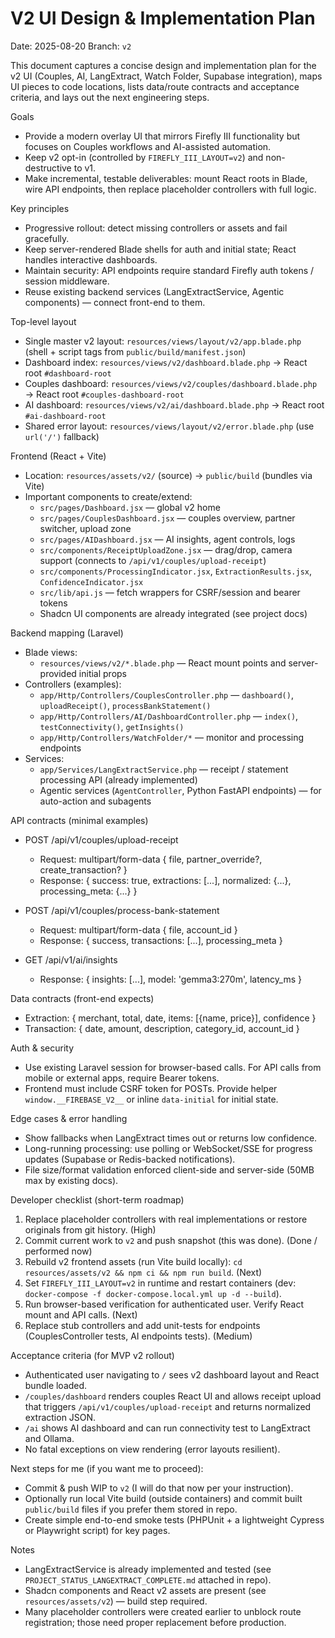 # V2 UI Design & Implementation Plan

Date: 2025-08-20
Branch: `v2`

This document captures a concise design and implementation plan for the v2 UI (Couples, AI, LangExtract, Watch Folder, Supabase integration), maps UI pieces to code locations, lists data/route contracts and acceptance criteria, and lays out the next engineering steps.

Goals
- Provide a modern overlay UI that mirrors Firefly III functionality but focuses on Couples workflows and AI-assisted automation.
- Keep v2 opt-in (controlled by `FIREFLY_III_LAYOUT=v2`) and non-destructive to v1.
- Make incremental, testable deliverables: mount React roots in Blade, wire API endpoints, then replace placeholder controllers with full logic.

Key principles
- Progressive rollout: detect missing controllers or assets and fail gracefully.
- Keep server-rendered Blade shells for auth and initial state; React handles interactive dashboards.
- Maintain security: API endpoints require standard Firefly auth tokens / session middleware.
- Reuse existing backend services (LangExtractService, Agentic components) — connect front-end to them.

Top-level layout
- Single master v2 layout: `resources/views/layout/v2/app.blade.php` (shell + script tags from `public/build/manifest.json`)
- Dashboard index: `resources/views/v2/dashboard.blade.php` → React root `#dashboard-root`
- Couples dashboard: `resources/views/v2/couples/dashboard.blade.php` → React root `#couples-dashboard-root`
- AI dashboard: `resources/views/v2/ai/dashboard.blade.php` → React root `#ai-dashboard-root`
- Shared error layout: `resources/views/layout/v2/error.blade.php` (use `url('/')` fallback)

Frontend (React + Vite)
- Location: `resources/assets/v2/` (source) → `public/build` (bundles via Vite)
- Important components to create/extend:
  - `src/pages/Dashboard.jsx` — global v2 home
  - `src/pages/CouplesDashboard.jsx` — couples overview, partner switcher, upload zone
  - `src/pages/AIDashboard.jsx` — AI insights, agent controls, logs
  - `src/components/ReceiptUploadZone.jsx` — drag/drop, camera support (connects to `/api/v1/couples/upload-receipt`)
  - `src/components/ProcessingIndicator.jsx`, `ExtractionResults.jsx`, `ConfidenceIndicator.jsx`
  - `src/lib/api.js` — fetch wrappers for CSRF/session and bearer tokens
  - Shadcn UI components are already integrated (see project docs)

Backend mapping (Laravel)
- Blade views:
  - `resources/views/v2/*.blade.php` — React mount points and server-provided initial props
- Controllers (examples):
  - `app/Http/Controllers/CouplesController.php` — `dashboard()`, `uploadReceipt()`, `processBankStatement()`
  - `app/Http/Controllers/AI/DashboardController.php` — `index()`, `testConnectivity()`, `getInsights()`
  - `app/Http/Controllers/WatchFolder/*` — monitor and processing endpoints
- Services:
  - `app/Services/LangExtractService.php` — receipt / statement processing API (already implemented)
  - Agentic services (`AgentController`, Python FastAPI endpoints) — for auto-action and subagents

API contracts (minimal examples)
- POST /api/v1/couples/upload-receipt
  - Request: multipart/form-data { file, partner_override?, create_transaction? }
  - Response: { success: true, extractions: [...], normalized: {...}, processing_meta: {...} }

- POST /api/v1/couples/process-bank-statement
  - Request: multipart/form-data { file, account_id }
  - Response: { success, transactions: [...], processing_meta }

- GET /api/v1/ai/insights
  - Response: { insights: [...], model: 'gemma3:270m', latency_ms }

Data contracts (front-end expects)
- Extraction: { merchant, total, date, items: [{name, price}], confidence }
- Transaction: { date, amount, description, category_id, account_id }

Auth & security
- Use existing Laravel session for browser-based calls. For API calls from mobile or external apps, require Bearer tokens.
- Frontend must include CSRF token for POSTs. Provide helper `window.__FIREBASE_V2__` or inline `data-initial` for initial state.

Edge cases & error handling
- Show fallbacks when LangExtract times out or returns low confidence.
- Long-running processing: use polling or WebSocket/SSE for progress updates (Supabase or Redis-backed notifications).
- File size/format validation enforced client-side and server-side (50MB max by existing docs).

Developer checklist (short-term roadmap)
1. Replace placeholder controllers with real implementations or restore originals from git history. (High)
2. Commit current work to `v2` and push snapshot (this was done). (Done / performed now)
3. Rebuild v2 frontend assets (run Vite build locally): `cd resources/assets/v2 && npm ci && npm run build`. (Next)
4. Set `FIREFLY_III_LAYOUT=v2` in runtime and restart containers (dev: `docker-compose -f docker-compose.local.yml up -d --build`).
5. Run browser-based verification for authenticated user. Verify React mount and API calls. (Next)
6. Replace stub controllers and add unit-tests for endpoints (CouplesController tests, AI endpoints tests). (Medium)

Acceptance criteria (for MVP v2 rollout)
- Authenticated user navigating to `/` sees v2 dashboard layout and React bundle loaded.
- `/couples/dashboard` renders couples React UI and allows receipt upload that triggers `/api/v1/couples/upload-receipt` and returns normalized extraction JSON.
- `/ai` shows AI dashboard and can run connectivity test to LangExtract and Ollama.
- No fatal exceptions on view rendering (error layouts resilient).

Next steps for me (if you want me to proceed):
- Commit & push WIP to `v2` (I will do that now per your instruction).
- Optionally run local Vite build (outside containers) and commit built `public/build` files if you prefer them stored in repo.
- Create simple end-to-end smoke tests (PHPUnit + a lightweight Cypress or Playwright script) for key pages.

Notes
- LangExtractService is already implemented and tested (see `PROJECT_STATUS_LANGEXTRACT_COMPLETE.md` attached in repo).
- Shadcn components and React v2 assets are present (see `resources/assets/v2`) — build step required.
- Many placeholder controllers were created earlier to unblock route registration; those need proper replacement before production.


